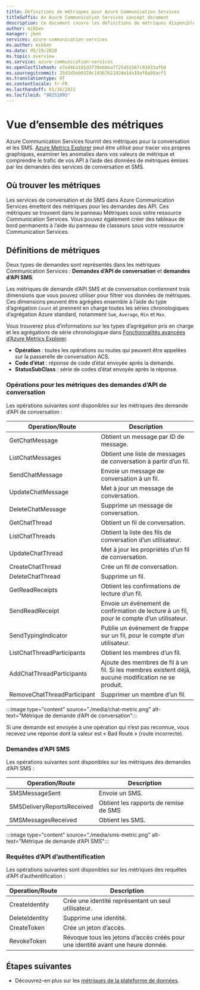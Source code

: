 ```yaml
---
title: Définitions de métriques pour Azure Communication Services
titleSuffix: An Azure Communication Services concept document
description: Ce document couvre les définitions de métriques disponibles dans le portail Azure.
author: mikben
manager: jken
services: azure-communication-services
ms.author: mikben
ms.date: 05/19/2020
ms.topic: overview
ms.service: azure-communication-services
ms.openlocfilehash: e7ed4ba181d3730ebbea7725451567c93433afb8
ms.sourcegitcommit: 25d1d5eb0329c14367621924e1da19af0a99acf1
ms.translationtype: HT
ms.contentlocale: fr-FR
ms.lasthandoff: 01/16/2021
ms.locfileid: "98251095"
---
```

# <a name="metrics-overview"></a>Vue d’ensemble des métriques

Azure Communication Services fournit des métriques pour la conversation et les SMS. [Azure Metrics Explorer](../../azure-monitor/platform/metrics-getting-started.md) peut être utilisé pour tracer vos propres graphiques, examiner les anomalies dans vos valeurs de métrique et comprendre le trafic de vos API à l’aide des données de métriques émises par les demandes des services de conversation et SMS.

## <a name="where-to-find-metrics"></a>Où trouver les métriques

Les services de conversation et de SMS dans Azure Communication Services émettent des métriques pour les demandes des API. Ces métriques se trouvent dans le panneau Métriques sous votre ressource Communication Services. Vous pouvez également créer des tableaux de bord permanents à l’aide du panneau de classeurs sous votre ressource Communication Services.

## <a name="metric-definitions"></a>Définitions de métriques

Deux types de demandes sont représentés dans les métriques Communication Services : **Demandes d’API de conversation** et **demandes d’API SMS**.

Les métriques de demande d’API SMS et de conversation contiennent trois dimensions que vous pouvez utiliser pour filtrer vos données de métriques. Ces dimensions peuvent être agrégées ensemble à l’aide du type d’agrégation `Count` et prennent en charge toutes les séries chronologiques d’agrégation Azure standard, notamment `Sum`, `Average`, `Min` et `Max`.

Vous trouverez plus d’informations sur les types d’agrégation pris en charge et les agrégations de série chronologique dans [Fonctionnalités avancées d’Azure Metrics Explorer](../../azure-monitor/platform/metrics-charts.md#aggregation).

- **Opération** : toutes les opérations ou routes qui peuvent être appelées sur la passerelle de conversation ACS.
- **Code d’état** : réponse de code d’état envoyée après la demande.
- **StatusSubClass** : série de codes d’état envoyée après la réponse. 


### <a name="chat-api-request-metric-operations"></a>Opérations pour les métriques des demandes d’API de conversation

Les opérations suivantes sont disponibles sur les métriques des demande d’API de conversation :

| Operation/Route    | Description                                                                                    |
| -------------------- | ---------------------------------------------------------------------------------------------- |
| GetChatMessage       | Obtient un message par ID de message. |
| ListChatMessages     | Obtient une liste de messages de conversation à partir d’un fil. |
| SendChatMessage      | Envoie un message de conversation à un fil. |
| UpdateChatMessage    | Met à jour un message de conversation. |
| DeleteChatMessage    | Supprime un message de conversation. |
| GetChatThread        | Obtient un fil de conversation. |
| ListChatThreads      | Obtient la liste des fils de conversation d’un utilisateur. |
| UpdateChatThread     | Met à jour les propriétés d’un fil de conversation. |
| CreateChatThread     | Crée un fil de conversation. |
| DeleteChatThread     | Supprime un fil. |
| GetReadReceipts      | Obtient les confirmations de lecture d’un fil. |
| SendReadReceipt      | Envoie un événement de confirmation de lecture à un fil, pour le compte d’un utilisateur. |
| SendTypingIndicator           | Publie un événement de frappe sur un fil, pour le compte d’un utilisateur. |
| ListChatThreadParticipants    | Obtient les membres d’un fil. |
| AddChatThreadParticipants     | Ajoute des membres de fil à un fil. Si les membres existent déjà, aucune modification ne se produit. |
| RemoveChatThreadParticipant   | Supprimer un membre d’un fil. |

:::image type="content" source="./media/chat-metric.png" alt-text="Métrique de demande d’API de conversation":::

Si une demande est envoyée à une opération qui n’est pas reconnue, vous recevez une réponse dont la valeur est « Bad Route » (route incorrecte).

### <a name="sms-api-requests"></a>Demandes d’API SMS

Les opérations suivantes sont disponibles sur les métriques des demandes d’API SMS :

| Operation/Route    | Description                                                                                    |
| -------------------- | ---------------------------------------------------------------------------------------------- |
| SMSMessageSent       | Envoie un SMS. |
| SMSDeliveryReportsReceived     | Obtient les rapports de remise de SMS |
| SMSMessagesReceived      | Obtient les SMS. |


:::image type="content" source="./media/sms-metric.png" alt-text="Métrique de demande d’API SMS":::

### <a name="authentication-api-requests"></a>Requêtes d’API d’authentification

Les opérations suivantes sont disponibles sur les métriques des requêtes d’API d’authentification :

| Operation/Route    | Description                                                                                    |
| -------------------- | ---------------------------------------------------------------------------------------------- |
| CreateIdentity       | Crée une identité représentant un seul utilisateur. |
| DeleteIdentity       | Supprime une identité. |
| CreateToken          | Crée un jeton d’accès. |
| RevokeToken          | Révoque tous les jetons d’accès créés pour une identité avant une heure donnée. |

## <a name="next-steps"></a>Étapes suivantes

- Découvrez-en plus sur les [métriques de la plateforme de données](../../azure-monitor/platform/data-platform-metrics.md).
